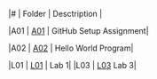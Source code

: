|#   | Folder |   Desctription    |

|A01 | [A01](https://github.com/DuskPearl/4443-IoT-Wilkins/tree/main/Assignments/A01) | GitHub Setup Assignment|

|A02 | [A02](https://github.com/DuskPearl/4443-IoT-Wilkins/tree/main/Assignments/A02) | Hello World Program|

|L01 | [L01](https://github.com/DuskPearl/4443-IoT-Wilkins/tree/main/Assignments/L01) | Lab 1|
|L03 | [L03](https://github.com/DuskPearl/4443-IoT-Wilkins/tree/main/Assignments/L03) Lab 3|

